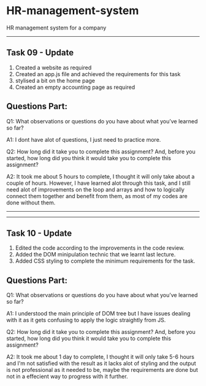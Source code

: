 # HR-management-system
HR management system for a company

<hr>

## Task 09 - Update ##

1. Created a website as required
2. Created an app.js file and achieved the requirements for this task
3. stylised a bit on the home page
4. Created an empty accounting page as required

## Questions Part: ##

Q1: What observations or questions do you have about what you’ve learned so far?

A1: I dont have alot of questions, I just need to practice more.

Q2: How long did it take you to complete this assignment? And, before you started, how long did you think it would take you to complete this assignment?

A2: It took me about 5 hours to complete, I thought it will only take about a couple of hours. However, I have learned alot through this task, and I still need alot of improvements on the loop and arrays and how to logically connect them together and benefit from them, as most of my codes are done without them.

<hr>
<hr>


## Task 10 - Update ##

1. Edited the code according to the improvements in the code review.
2. Added the DOM minipulation technic that we learnt last lecture.
3. Added CSS styling to complete the minimum requirements for the task.

## Questions Part: ##

Q1: What observations or questions do you have about what you’ve learned so far?

A1: I understood the main principle of DOM tree but I have issues dealing with it as it gets confusing to apply the logic straightly from JS.

Q2: How long did it take you to complete this assignment? And, before you started, how long did you think it would take you to complete this assignment?

A2: It took me about 1 day to complete, I thought it will only take 5-6 hours and I'm not satisfied with the result as it lacks alot of styling and the output is not professional as it needed to be, maybe the requirements are done but not in a effecient way to progress with it further.
